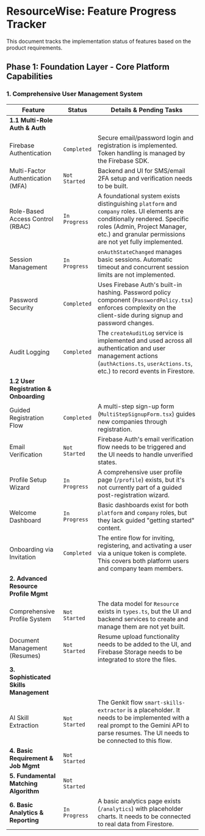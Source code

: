 # ResourceWise: Feature Progress Tracker

This document tracks the implementation status of features based on the product requirements.

## Phase 1: Foundation Layer - Core Platform Capabilities

### 1. Comprehensive User Management System

| Feature                                   | Status        | Details & Pending Tasks                                                                                                                                                                                                                             |
| ----------------------------------------- | ------------- | --------------------------------------------------------------------------------------------------------------------------------------------------------------------------------------------------------------------------------------------------- |
| **1.1 Multi-Role Auth & Auth**            |               |                                                                                                                                                                                                                                                         |
| Firebase Authentication                   | `Completed`   | Secure email/password login and registration is implemented. Token handling is managed by the Firebase SDK.                                                                                                                                         |
| Multi-Factor Authentication (MFA)         | `Not Started` | Backend and UI for SMS/email 2FA setup and verification needs to be built.                                                                                                                                                                          |
| Role-Based Access Control (RBAC)          | `In Progress` | A foundational system exists distinguishing `platform` and `company` roles. UI elements are conditionally rendered. Specific roles (Admin, Project Manager, etc.) and granular permissions are not yet fully implemented.                               |
| Session Management                        | `In Progress` | `onAuthStateChanged` manages basic sessions. Automatic timeout and concurrent session limits are not implemented.                                                                                                                                    |
| Password Security                         | `Completed`   | Uses Firebase Auth's built-in hashing. Password policy component (`PasswordPolicy.tsx`) enforces complexity on the client-side during signup and password changes.                                                                                     |
| Audit Logging                             | `Completed`   | The `createAuditLog` service is implemented and used across all authentication and user management actions (`authActions.ts`, `userActions.ts`, etc.) to record events in Firestore.                                                                |
| **1.2 User Registration & Onboarding**    |               |                                                                                                                                                                                                                                                         |
| Guided Registration Flow                  | `Completed`   | A multi-step sign-up form (`MultiStepSignupForm.tsx`) guides new companies through registration.                                                                                                                                                      |
| Email Verification                        | `Not Started` | Firebase Auth's email verification flow needs to be triggered and the UI needs to handle unverified states.                                                                                                                                           |
| Profile Setup Wizard                      | `In Progress` | A comprehensive user profile page (`/profile`) exists, but it's not currently part of a guided post-registration wizard.                                                                                                                            |
| Welcome Dashboard                         | `In Progress` | Basic dashboards exist for both `platform` and `company` roles, but they lack guided "getting started" content.                                                                                                                                   |
| Onboarding via Invitation                 | `Completed`   | The entire flow for inviting, registering, and activating a user via a unique token is complete. This covers both platform users and company team members.                                                                                             |
| **2. Advanced Resource Profile Mgmt**     |               |                                                                                                                                                                                                                                                         |
| Comprehensive Profile System              | `Not Started` | The data model for `Resource` exists in `types.ts`, but the UI and backend services to create and manage them are not yet built.                                                                                                                      |
| Document Management (Resumes)             | `Not Started` | Resume upload functionality needs to be added to the UI, and Firebase Storage needs to be integrated to store the files.                                                                                                                                |
| **3. Sophisticated Skills Management**    |               |                                                                                                                                                                                                                                                         |
| AI Skill Extraction                       | `Not Started` | The Genkit flow `smart-skills-extractor` is a placeholder. It needs to be implemented with a real prompt to the Gemini API to parse resumes. The UI needs to be connected to this flow.                                                              |
| **4. Basic Requirement & Job Mgmt**       | `Not Started` |                                                                                                                                                                                                                                                         |
| **5. Fundamental Matching Algorithm**     | `Not Started` |                                                                                                                                                                                                                                                         |
| **6. Basic Analytics & Reporting**        | `In Progress` | A basic analytics page exists (`/analytics`) with placeholder charts. It needs to be connected to real data from Firestore.                                                                                                                            |
